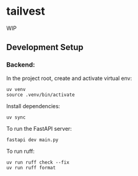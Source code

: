 # tailvest

WIP

## Development Setup

### Backend:

In the project root, create and activate virtual env:
```
uv venv
source .venv/bin/activate
```

Install dependencies:
```
uv sync
```

To run the FastAPI server:
```
fastapi dev main.py
```

To run ruff:
```
uv run ruff check --fix
uv run ruff format
```
